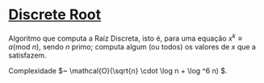 # [Discrete Root](discrete_root.cpp)

Algoritmo que computa a Raíz Discreta, isto é, para uma equação $x^k \equiv a (\text{mod } n)$, sendo $n$ primo; computa algum (ou todos) os valores de $x$
que a satisfazem. 

Complexidade $~ \mathcal{O}(\sqrt{n} \cdot \log n + \log ^6 n) $. 
